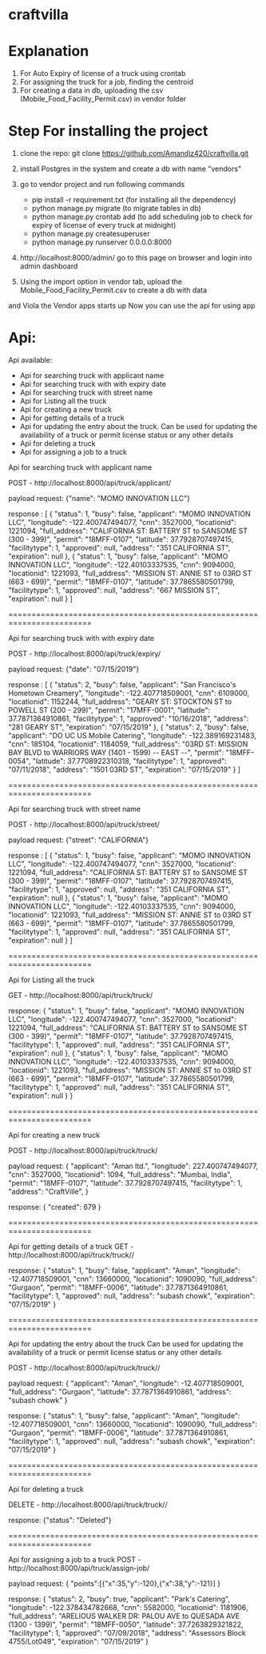# craftvilla

# Explanation
1. For Auto Expiry of license of a truck using crontab
2. For assigning the truck for a job, finding the centroid
3. For creating a data in db, uploading the csv (Mobile_Food_Facility_Permit.csv) in vendor folder

# Step For installing the project

1. clone the repo:  git clone https://github.com/Amandjz420/craftvilla.git
2. install Postgres in the system and create a db with name "vendors"
3. go to vendor project and run following commands
    - pip install -r requirement.txt  (for installing all the dependency)
    - python manage.py migrate        (to migrate tables in db)
    - python manage.py crontab add    (to add scheduling job to check for expiry of license of every truck at midnight)
    - python manage.py createsuperuser
    - python manage.py runserver 0.0.0.0:8000

4. http://localhost:8000/admin/ go to this page on browser and login into admin dashboard
5. Using the import option in vendor tab, upload the Mobile_Food_Facility_Permit.csv to create a db with data


and Viola the Vendor apps starts up
Now you can use the api for using app


# Api:
Api available:
- Api for searching truck with applicant name
- Api for searching truck with with expiry date
- Api for searching truck with street name
- Api for Listing all the truck
- Api for creating a new truck
- Api for getting details of a truck
- Api for updating the entry about the truck. Can be used for updating the availability of a truck or permit license status or any other details
- Api for deleting a truck
- Api for assigning a job to a truck


Api for searching truck with applicant name

POST - http://localhost:8000/api/truck/applicant/

payload request: {"name": "MOMO INNOVATION LLC"}

response :
[
    {
        "status": 1,
        "busy": false,
        "applicant": "MOMO INNOVATION LLC",
        "longitude": -122.400747494077,
        "cnn": 3527000,
        "locationid": 1221094,
        "full_address": "CALIFORNIA ST: BATTERY ST to SANSOME ST (300 - 399)",
        "permit": "18MFF-0107",
        "latitude": 37.7928707497415,
        "facilitytype": 1,
        "approved": null,
        "address": "351 CALIFORNIA ST",
        "expiration": null
    },
    {
        "status": 1,
        "busy": false,
        "applicant": "MOMO INNOVATION LLC",
        "longitude": -122.40103337535,
        "cnn": 9094000,
        "locationid": 1221093,
        "full_address": "MISSION ST: ANNIE ST to 03RD ST (663 - 699)",
        "permit": "18MFF-0107",
        "latitude": 37.7865580501799,
        "facilitytype": 1,
        "approved": null,
        "address": "667 MISSION ST",
        "expiration": null
    }
]

========================================================================

Api for searching truck with with expiry date

POST - http://localhost:8000/api/truck/expiry/

payload request: {"date": "07/15/2019"}

response :
[
    {
        "status": 2,
        "busy": false,
        "applicant": "San Francisco's Hometown Creamery",
        "longitude": -122.407718509001,
        "cnn": 6109000,
        "locationid": 1152244,
        "full_address": "GEARY ST: STOCKTON ST to POWELL ST (200 - 299)",
        "permit": "17MFF-0001",
        "latitude": 37.7871364910861,
        "facilitytype": 1,
        "approved": "10/16/2018",
        "address": "281 GEARY ST",
        "expiration": "07/15/2019"
    },
    {
        "status": 2,
        "busy": false,
        "applicant": "DO UC US Mobile Catering",
        "longitude": -122.389169231483,
        "cnn": 185104,
        "locationid": 1184059,
        "full_address": "03RD ST: MISSION BAY BLVD to WARRIORS WAY (1401 - 1599) -- EAST --",
        "permit": "18MFF-0054",
        "latitude": 37.7708922310318,
        "facilitytype": 1,
        "approved": "07/11/2018",
        "address": "1501 03RD ST",
        "expiration": "07/15/2019"
    }
]

========================================================================

Api for searching truck with street name

POST - http://localhost:8000/api/truck/street/

payload request: {"street": "CALIFORNIA"}

response :
[
    {
        "status": 1,
        "busy": false,
        "applicant": "MOMO INNOVATION LLC",
        "longitude": -122.400747494077,
        "cnn": 3527000,
        "locationid": 1221094,
        "full_address": "CALIFORNIA ST: BATTERY ST to SANSOME ST (300 - 399)",
        "permit": "18MFF-0107",
        "latitude": 37.7928707497415,
        "facilitytype": 1,
        "approved": null,
        "address": "351 CALIFORNIA ST",
        "expiration": null
    },
    {
        "status": 1,
        "busy": false,
        "applicant": "MOMO INNOVATION LLC",
        "longitude": -122.40103337535,
        "cnn": 9094000,
        "locationid": 1221093,
        "full_address": "MISSION ST: ANNIE ST to 03RD ST (663 - 699)",
        "permit": "18MFF-0107",
        "latitude": 37.7865580501799,
        "facilitytype": 1,
        "approved": null,
        "address": "351 CALIFORNIA ST",
        "expiration": null
    }
]

========================================================================

Api for Listing all the truck

GET - http://localhost:8000/api/truck/truck/


response:
{
        "status": 1,
        "busy": false,
        "applicant": "MOMO INNOVATION LLC",
        "longitude": -122.400747494077,
        "cnn": 3527000,
        "locationid": 1221094,
        "full_address": "CALIFORNIA ST: BATTERY ST to SANSOME ST (300 - 399)",
        "permit": "18MFF-0107",
        "latitude": 37.7928707497415,
        "facilitytype": 1,
        "approved": null,
        "address": "351 CALIFORNIA ST",
        "expiration": null
    },
    {
        "status": 1,
        "busy": false,
        "applicant": "MOMO INNOVATION LLC",
        "longitude": -122.40103337535,
        "cnn": 9094000,
        "locationid": 1221093,
        "full_address": "MISSION ST: ANNIE ST to 03RD ST (663 - 699)",
        "permit": "18MFF-0107",
        "latitude": 37.7865580501799,
        "facilitytype": 1,
        "approved": null,
        "address": "351 CALIFORNIA ST",
        "expiration": null
    }
}

========================================================================

Api for creating a new truck

POST - http://localhost:8000/api/truck/truck/

payload request: {
        "applicant": "Aman ltd.",
        "longitude": 227.400747494077,
        "cnn": 3527000,
        "locationid": 1094,
        "full_address": "Mumbai, India",
        "permit": "18MFF-0107",
        "latitude": 37.7928707497415,
        "facilitytype": 1,
        "address": "CraftVille",
    }

response:
{
    "created": 679
}

========================================================================

Api for getting details of a truck
GET - http://localhost:8000/api/truck/truck/<id>/

response:
{
    "status": 1,
    "busy": false,
    "applicant": "Aman",
    "longitude": -12.407718509001,
    "cnn": 13660000,
    "locationid": 1090090,
    "full_address": "Gurgaon",
    "permit": "18MFF-0006",
    "latitude": 37.7871364910861,
    "facilitytype": 1,
    "approved": null,
    "address": "subash chowk",
    "expiration": "07/15/2019"
}

========================================================================

Api for updating the entry about the truck
Can be used for updating the availability of a truck or permit license status or any other details

POST - http://localhost:8000/api/truck/truck/<id>/

payload request: {
        "applicant": "Aman",
        "longitude": -12.407718509001,
        "full_address": "Gurgaon",
        "latitude": 37.7871364910861,
        "address": "subash chowk"
    }

response:
{
    "status": 1,
    "busy": false,
    "applicant": "Aman",
    "longitude": -12.407718509001,
    "cnn": 13660000,
    "locationid": 1090090,
    "full_address": "Gurgaon",
    "permit": "18MFF-0006",
    "latitude": 37.7871364910861,
    "facilitytype": 1,
    "approved": null,
    "address": "subash chowk",
    "expiration": "07/15/2019"
}

========================================================================

Api for deleting a truck

DELETE - http://localhost:8000/api/truck/truck/<id>/

response:
{"status": "Deleted"}

========================================================================

Api for assigning a job to a truck
POST - http://localhost:8000/api/truck/assign-job/

payload request:
{
	"points":[{"x":35,"y":-120},{"x":38,"y":-121}]
}

response:
{
    "status": 2,
    "busy": true,
    "applicant": "Park's Catering",
    "longitude": -122.378434782668,
    "cnn": 5582000,
    "locationid": 1181906,
    "full_address": "ARELIOUS WALKER DR: PALOU AVE to QUESADA AVE (1300 - 1399)",
    "permit": "18MFF-0050",
    "latitude": 37.7263829321822,
    "facilitytype": 1,
    "approved": "07/09/2018",
    "address": "Assessors Block 4755/Lot049",
    "expiration": "07/15/2019"
}